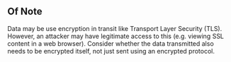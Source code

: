 ## Of Note

Data may be use encryption in transit like Transport Layer Security (TLS). However, an attacker may have legitimate access to this (e.g. viewing SSL content in a web browser). Consider whether the data transmitted also needs to be encrypted itself, not just sent using an encrypted protocol.
